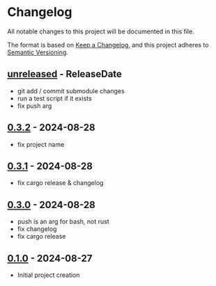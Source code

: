 # Changelog

All notable changes to this project will be documented in this file.

The format is based on [Keep a Changelog](https://keepachangelog.com/en/1.0.0/),
and this project adheres to [Semantic Versioning](https://semver.org/spec/v2.0.0.html).

<!-- next-header -->

## [unreleased] - ReleaseDate

- git add / commit submodule changes
- run a test script if it exists
- fix push arg

## [0.3.2] - 2024-08-28

- fix project name

## [0.3.1] - 2024-08-28

- fix cargo release & changelog

## [0.3.0] - 2024-08-28

- push is an arg for bash, not rust
- fix changelog
- fix cargo release

## [0.1.0] - 2024-08-27

- Initial project creation

[0.1.0]: https://github.com/nim65s/fork-manager/releases/tag/v0.1.0
[0.3.0]: https://github.com/nim65s/fork-manager/compare/v0.1.0...v0.3.0
[0.3.1]: https://github.com/nim65s/fork-manager/compare/v0.3.0...v0.3.1
[0.3.2]: https://github.com/nim65s/fork-manager/compare/v0.3.1...v0.3.2
[unreleased]: https://github.com/nim65s/fork-manager/compare/v0.3.2...HEAD
